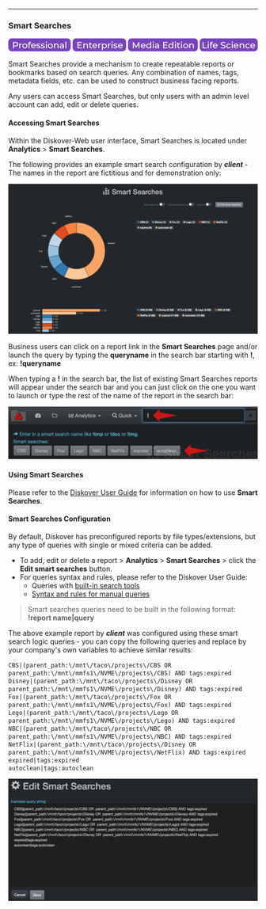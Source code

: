 ___
### Smart Searches

![Image: Professional Edition Label](images/button_edition_professional.png)&nbsp;![Image: Enterprise Edition Label](images/button_edition_enterprise.png)&nbsp;![Image: AJA Diskover Media Edition Label](images/button_edition_media.png)&nbsp;![Image: Life Science Edition Label](images/button_edition_life_science.png)


Smart Searches provide a mechanism to create repeatable reports or bookmarks based on search queries. Any combination of names, tags, metadata fields, etc. can be used to construct business facing reports.

Any users can access Smart Searches, but only users with an admin level account can add, edit or delete queries.

#### Accessing Smart Searches

Within the Diskover-Web user interface, Smart Searches is located under **Analytics** > **Smart Searches**.

The following provides an example smart search configuration by **_client_** - The names in the report are fictitious and for demonstration only:

![Image: Smart Searches Report](images/image_reporting_smart_searches_report_example_diskover_ui.png)

Business users can click on a report link in the **Smart Searches** page and/or launch the query by typing the **queryname** in the search bar starting with **!**, ex: **!queryname**

When typing a **!** in the search bar, the list of existing Smart Searches reports will appear under the search bar and you can just click on the one you want to launch or type the rest of the name of the report in the search bar:

![Image: Shortcut to Launch Smart Searches Report](images/image_reporting_smart_searches_launch_shortcut.png)

#### Using Smart Searches

Please refer to the [Diskover User Guide](https://docs.diskoverdata.com/diskover_user_guide/#smart-searches) for information on how to use **Smart Searches**.

#### Smart Searches Configuration

By default, Diskover has preconfigured reports by file types/extensions, but any type of queries with single or mixed criteria can be added.

- To add, edit or delete a report > **Analytics** > **Smart Searches** > click the **Edit smart searches** button.
- For queries syntax and rules, please refer to the Diskover User Guide:
  - Queries with [built-in search tools](https://docs.diskoverdata.com/diskover_user_guide/#built-in-search-tools)
  - [Syntax and rules for manual queries](https://docs.diskoverdata.com/diskover_user_guide/#manual-queries-syntax-and-rules)


> Smart searches queries need to be built in the following format: **!report name|query**

The above example report by **_client_** was configured using these smart search logic queries - you can copy the following queries and replace by your company's own variables to achieve similar results:
```
CBS|(parent_path:\/mnt\/taco\/projects\/CBS OR  parent_path:\/mnt\/mmfs1\/NVME\/projects\/CBS) AND tags:expired
Disney|(parent_path:\/mnt\/taco\/projects\/Disney OR  parent_path:\/mnt\/mmfs1\/NVME\/projects\/Disney) AND tags:expired
Fox|(parent_path:\/mnt\/taco\/projects\/Fox OR  parent_path:\/mnt\/mmfs1\/NVME\/projects\/Fox) AND tags:expired
Lego|(parent_path:\/mnt\/taco\/projects\/Lego OR  parent_path:\/mnt\/mmfs1\/NVME\/projects\/Lego) AND tags:expired
NBC|(parent_path:\/mnt\/taco\/projects\/NBC OR  parent_path:\/mnt\/mmfs1\/NVME\/projects\/NBC) AND tags:expired
NetFlix|(parent_path:\/mnt\/taco\/projects\/Disney OR  parent_path:\/mnt\/mmfs1\/NVME\/projects\/NetFlix) AND tags:expired
expired|tags:expired
autoclean|tags:autoclean
```

![Image: Smart Searches Editing Window](images/image_reporting_smart_searches_report_editing_window.png)
